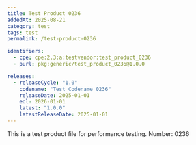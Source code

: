 ```yaml
---
title: Test Product 0236
addedAt: 2025-08-21
category: test
tags: test
permalink: /test-product-0236

identifiers:
  - cpe: cpe:2.3:a:testvendor:test_product_0236
  - purl: pkg:generic/test_product_0236@1.0.0

releases:
  - releaseCycle: "1.0"
    codename: "Test Codename 0236"
    releaseDate: 2025-01-01
    eol: 2026-01-01
    latest: "1.0.0"
    latestReleaseDate: 2025-01-01
---
```


This is a test product file for performance testing. Number: 0236
